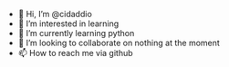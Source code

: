 - 👋 Hi, I’m @cidaddio
- 👀 I’m interested in learning
- 🌱 I’m currently learning python
- 💞️ I’m looking to collaborate on nothing at the moment
- 📫 How to reach me via github

<!---
cidaddio/cidaddio is a ✨ special ✨ repository because its `README.md` (this file) appears on your GitHub profile.
You can click the Preview link to take a look at your changes.
--->

